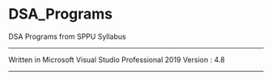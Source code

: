 # DSA_Programs
DSA Programs from SPPU Syllabus

*******************************************************
Written in Microsoft Visual Studio Professional 2019
Version : 4.8
*******************************************************

